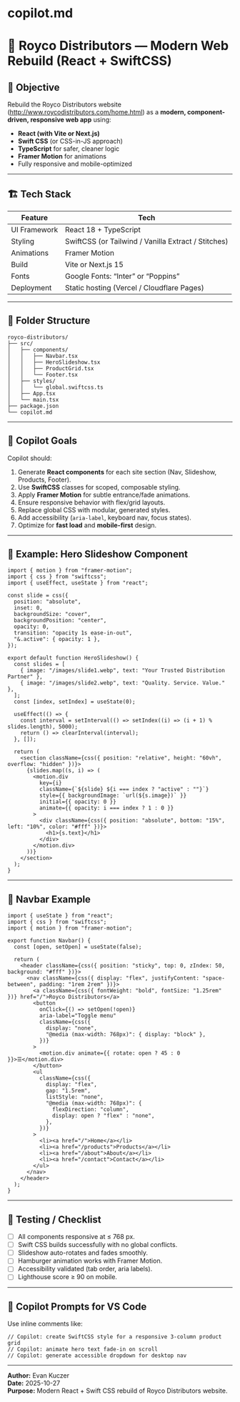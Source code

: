 # copilot.md
# 🚀 Royco Distributors — Modern Web Rebuild (React + SwiftCSS)

## 🎯 Objective
Rebuild the Royco Distributors website (http://www.roycodistributors.com/home.html) as a **modern, component-driven, responsive web app** using:
- **React (with Vite or Next.js)**
- **Swift CSS** (or CSS-in-JS approach)
- **TypeScript** for safer, cleaner logic
- **Framer Motion** for animations
- Fully responsive and mobile-optimized

---

## 🏗️ Tech Stack

| Feature | Tech |
|----------|------|
| UI Framework | React 18 + TypeScript |
| Styling | SwiftCSS (or Tailwind / Vanilla Extract / Stitches) |
| Animations | Framer Motion |
| Build | Vite or Next.js 15 |
| Fonts | Google Fonts: “Inter” or “Poppins” |
| Deployment | Static hosting (Vercel / Cloudflare Pages) |

---

## 📁 Folder Structure
```
royco-distributors/
├── src/
│   ├── components/
│   │   ├── Navbar.tsx
│   │   ├── HeroSlideshow.tsx
│   │   ├── ProductGrid.tsx
│   │   └── Footer.tsx
│   ├── styles/
│   │   └── global.swiftcss.ts
│   ├── App.tsx
│   └── main.tsx
├── package.json
└── copilot.md
```

---

## 🧩 Copilot Goals

Copilot should:
1. Generate **React components** for each site section (Nav, Slideshow, Products, Footer).  
2. Use **SwiftCSS** classes for scoped, composable styling.  
3. Apply **Framer Motion** for subtle entrance/fade animations.  
4. Ensure responsive behavior with flex/grid layouts.  
5. Replace global CSS with modular, generated styles.  
6. Add accessibility (`aria-label`, keyboard nav, focus states).  
7. Optimize for **fast load** and **mobile-first** design.

---

## 🧱 Example: Hero Slideshow Component

```tsx
import { motion } from "framer-motion";
import { css } from "swiftcss";
import { useEffect, useState } from "react";

const slide = css({
  position: "absolute",
  inset: 0,
  backgroundSize: "cover",
  backgroundPosition: "center",
  opacity: 0,
  transition: "opacity 1s ease-in-out",
  "&.active": { opacity: 1 },
});

export default function HeroSlideshow() {
  const slides = [
    { image: "/images/slide1.webp", text: "Your Trusted Distribution Partner" },
    { image: "/images/slide2.webp", text: "Quality. Service. Value." },
  ];
  const [index, setIndex] = useState(0);

  useEffect(() => {
    const interval = setInterval(() => setIndex((i) => (i + 1) % slides.length), 5000);
    return () => clearInterval(interval);
  }, []);

  return (
    <section className={css({ position: "relative", height: "60vh", overflow: "hidden" })}>
      {slides.map((s, i) => (
        <motion.div
          key={i}
          className={`${slide} ${i === index ? "active" : ""}`}
          style={{ backgroundImage: `url(${s.image})` }}
          initial={{ opacity: 0 }}
          animate={{ opacity: i === index ? 1 : 0 }}
        >
          <div className={css({ position: "absolute", bottom: "15%", left: "10%", color: "#fff" })}>
            <h1>{s.text}</h1>
          </div>
        </motion.div>
      ))}
    </section>
  );
}
```

---

## 🧭 Navbar Example

```tsx
import { useState } from "react";
import { css } from "swiftcss";
import { motion } from "framer-motion";

export function Navbar() {
  const [open, setOpen] = useState(false);

  return (
    <header className={css({ position: "sticky", top: 0, zIndex: 50, background: "#fff" })}>
      <nav className={css({ display: "flex", justifyContent: "space-between", padding: "1rem 2rem" })}>
        <a className={css({ fontWeight: "bold", fontSize: "1.25rem" })} href="/">Royco Distributors</a>
        <button
          onClick={() => setOpen(!open)}
          aria-label="Toggle menu"
          className={css({
            display: "none",
            "@media (max-width: 768px)": { display: "block" },
          })}
        >
          <motion.div animate={{ rotate: open ? 45 : 0 }}>☰</motion.div>
        </button>
        <ul
          className={css({
            display: "flex",
            gap: "1.5rem",
            listStyle: "none",
            "@media (max-width: 768px)": {
              flexDirection: "column",
              display: open ? "flex" : "none",
            },
          })}
        >
          <li><a href="/">Home</a></li>
          <li><a href="/products">Products</a></li>
          <li><a href="/about">About</a></li>
          <li><a href="/contact">Contact</a></li>
        </ul>
      </nav>
    </header>
  );
}
```

---

## 🧪 Testing / Checklist
- [ ] All components responsive at ≤ 768 px.  
- [ ] Swift CSS builds successfully with no global conflicts.  
- [ ] Slideshow auto-rotates and fades smoothly.  
- [ ] Hamburger animation works with Framer Motion.  
- [ ] Accessibility validated (tab order, aria labels).  
- [ ] Lighthouse score ≥ 90 on mobile.

---

## 💬 Copilot Prompts for VS Code
Use inline comments like:
```tsx
// Copilot: create SwiftCSS style for a responsive 3-column product grid
// Copilot: animate hero text fade-in on scroll
// Copilot: generate accessible dropdown for desktop nav
```

---

**Author:** Evan Kuczer  
**Date:** 2025-10-27  
**Purpose:** Modern React + Swift CSS rebuild of Royco Distributors website.
